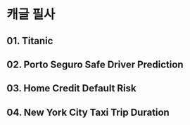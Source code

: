# 캐글 필사

## 01. Titanic
## 02. Porto Seguro Safe Driver Prediction
## 03. Home Credit Default Risk
## 04. New York City Taxi Trip Duration